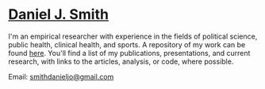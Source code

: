 [Daniel J. Smith](https://smithdj.github.io)
===

I'm an empirical researcher with experience in the fields of political science, public health, clinical health, and sports. A repository of my work can be found [here](https://smithdj.github.io). You'll find a list of my publications, presentations, and current research, with links to the articles, analysis, or code, where possible.

Email: [smithdanieljo@gmail.com](mailto:smithdanieljo@gmail.com)
